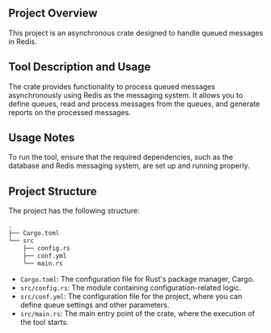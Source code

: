 ## Project Overview
This project is an asynchronous crate designed to handle queued messages in Redis.

## Tool Description and Usage
The crate provides functionality to process queued messages asynchronously using Redis as the messaging system. It allows you to define queues, read and process messages from the queues, and generate reports on the processed messages.

## Usage Notes
To run the tool, ensure that the required dependencies, such as the database and Redis messaging system, are set up and running properly.

## Project Structure
The project has the following structure:


```bash
.
├── Cargo.toml
└── src
    ├── config.rs
    ├── conf.yml
    └── main.rs
```

- `Cargo.toml`: The configuration file for Rust's package manager, Cargo.
- `src/config.rs`: The module containing configuration-related logic.
- `src/conf.yml`: The configuration file for the project, where you can define queue settings and other parameters.
- `src/main.rs`: The main entry point of the crate, where the execution of the tool starts.
